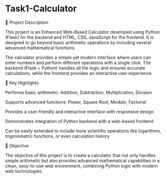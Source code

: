 # Task1-Calculator

📖 Project Description

This project is an Enhanced Web-Based Calculator developed using Python (Flask) for the backend and HTML, CSS, JavaScript for the frontend.
It is designed to go beyond basic arithmetic operations by including several advanced mathematical functions.

The calculator provides a simple yet modern interface where users can enter numbers and perform different operations with a single click.
The backend (Flask + Python) handles all the logic and ensures accurate calculations, while the frontend provides an interactive user experience.

🌟 Key Highlights

Performs basic arithmetic: Addition, Subtraction, Multiplication, Division

Supports advanced functions: Power, Square Root, Modulo, Factorial

Provides a user-friendly and interactive interface with responsive design

Demonstrates integration of Python backend with a web-based frontend

Can be easily extended to include more scientific operations like logarithms, trigonometric functions, or even calculation history

🎯 Objective

The objective of this project is to create a calculator that not only handles simple arithmetic but also provides advanced mathematical capabilities in a clean, easy-to-use web environment, combining Python logic with modern web technologies.
